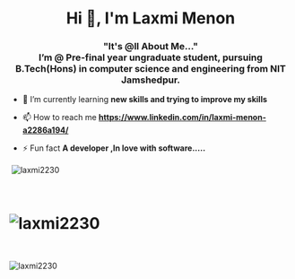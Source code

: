 <h1 align="center">Hi 👋, I'm Laxmi Menon</h1>
<h3 align="center">"It's @ll About Me..." <br>
  I’m @ Pre-final year ungraduate student, pursuing B.Tech(Hons) in computer science and engineering from NIT Jamshedpur.</h3>

- 🌱 I’m currently learning **new skills and trying to improve my skills**

- 📫 How to reach me **https://www.linkedin.com/in/laxmi-menon-a2286a194/**

- ⚡ Fun fact **A developer ,In love with software.....**

<p>&nbsp;<img align="center" src="https://github-readme-stats.vercel.app/api?username=laxmi2230&&show_icons=true&title_color=ffffff&icon_color=bb2acf&text_color=daf7dc&bg_color=151515" alt="laxmi2230" /></p>

<br>

<p><h1><img align="center" src="https://github-readme-stats.vercel.app/api/top-langs?username=laxmi2230&show_icons=true&locale=en&layout=compact" alt="laxmi2230" /></h1></p>

<br>

<p><img align="center" src="https://github-readme-streak-stats.herokuapp.com/?user=laxmi2230&" alt="laxmi2230" /></p>
